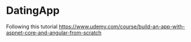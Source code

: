 # DatingApp
Following this tutorial
https://www.udemy.com/course/build-an-app-with-aspnet-core-and-angular-from-scratch
